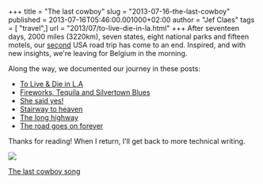 +++
title = "The last cowboy"
slug = "2013-07-16-the-last-cowboy"
published = 2013-07-16T05:46:00.001000+02:00
author = "Jef Claes"
tags = [ "travel",]
url = "2013/07/to-live-die-in-la.html"
+++
After seventeen days, 2000 miles (3220km), seven states, eight national
parks and fifteen motels, our
[second](http://www.jefclaes.be/2011/09/once-upon-time-in-west.html) USA
road trip has come to an end. Inspired, and with new insights, we're
leaving for Belgium in the morning.  
  
Along the way, we documented our journey in these posts:  
- [To Live & Die in L.A](http://www.jefclaes.be/2013/07/to-live-die-in-la.html)
- [Fireworks, Tequila and Silvertown Blues](http://www.jefclaes.be/2013/07/fireworks-tequila-and-silvertown-blues.html)
- [She said yes!](http://www.jefclaes.be/2013/07/she-said-yes.html)
- [Stairway to heaven](http://www.jefclaes.be/2013/07/stairway-to-heaven.html)
- [The long highway](http://www.jefclaes.be/2013/07/the-long-highway.html)
- [The road goes on forever](http://www.jefclaes.be/2013/07/the-road-goes-on-forever.html)

Thanks for reading! When I return, I'll get back to more technical
writing.

  

[![](/post/images/thumbnails/2013-07-16-the-last-cowboy-San+Diego+Joshua+Three+061_2.jpg)](/post/images/2013-07-16-the-last-cowboy-San+Diego+Joshua+Three+061_2.jpg)

  

[The last cowboy song](http://www.youtube.com/watch?v=rou4IJsIIPo)
